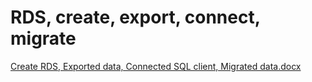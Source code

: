 # RDS, create, export, connect, migrate

[Create RDS, Exported data, Connected SQL client, Migrated data.docx](RDS,%20create,%20export,%20connect,%20migrate%2015891cce83bc80808314d6d25c73b91c/Create_RDS_Exported_data_Connected_SQL_client_Migrated_data.docx)